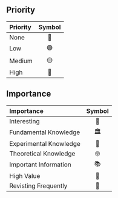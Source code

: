 ## Priority

| Priority | Symbol |
|:-------- |:------:|
| None     |   🔵   |
| Low      |   🟢   |
| Medium   |   🟡   |
| High     |   🔴   |
## Importance

| Importance             | Symbol |
|:---------------------- |:------:|
| Interesting            |   🧐   |
| Fundamental Knowledge  |   🏛️   |
| Experimental Knowledge |   🧪   |
| Theoretical Knowledge  |   🤓   |
| Important Information  |   📚   |
| High Value             |   👑   |
| Revisting Frequently   |   🚀   |